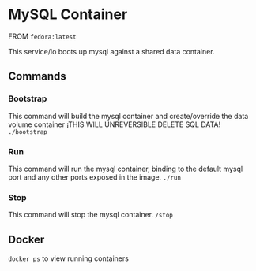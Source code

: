 # MySQL Container #

FROM `fedora:latest`

This service/io boots up mysql against a shared data container.

## Commands ##

### Bootstrap ###
This command will build the mysql container and create/override the data volume container ¡THIS WILL UNREVERSIBLE DELETE SQL DATA!
`./bootstrap`

### Run ###
This command will run the mysql container, binding to the default mysql port and any other ports exposed in the image.
`./run`

### Stop ###
This command will stop the mysql container.
`/stop`

## Docker ##
`docker ps` to view running containers
